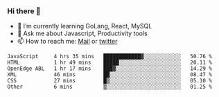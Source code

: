 ### Hi there 👋

- 🌱 I’m currently learning GoLang, React, MySQL
- 💬 Ask me about Javascript, Productivity tools 
- 📫 How to reach me: [Mail](mailto:kvaishak47@gmail.com) or [twitter](https://twitter.com/kvaish4k)

<!--START_SECTION:waka-->

```text
JavaScript     4 hrs 35 mins   ████████████▓░░░░░░░░░░░░   50.76 %
HTML           1 hr 49 mins    █████░░░░░░░░░░░░░░░░░░░░   20.11 %
OpenEdge ABL   1 hr 17 mins    ███▓░░░░░░░░░░░░░░░░░░░░░   14.29 %
XML            46 mins         ██░░░░░░░░░░░░░░░░░░░░░░░   08.47 %
CSS            27 mins         █▒░░░░░░░░░░░░░░░░░░░░░░░   05.10 %
Other          6 mins          ▒░░░░░░░░░░░░░░░░░░░░░░░░   01.25 %
```

<!--END_SECTION:waka-->
